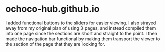# ochoco-hub.github.io

I added functional buttons to the sliders for easier viewing. I also strayed away from my original plan of using 3 pages, and instead compiled them into one page since the sections are short and straight to the point. I then made the navigation bar functional by making them transport the viewer to the section of the page that they are looking for. 
